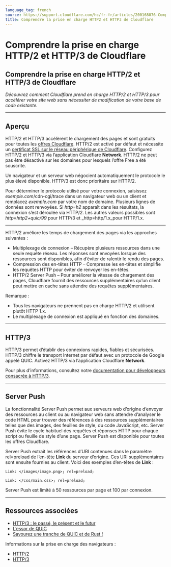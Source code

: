 ```yaml
---
language_tag: french
source: https://support.cloudflare.com/hc/fr-fr/articles/200168076-Comprendre-la-prise-en-charge-HTTP-2-et-HTTP-3-de-Cloudflare
title: Comprendre la prise en charge HTTP2 et HTTP3 de Cloudflare
---
```


# Comprendre la prise en charge HTTP/2 et HTTP/3 de Cloudflare

## Comprendre la prise en charge HTTP/2 et HTTP/3 de Cloudflare

_Découvrez comment Cloudflare prend en charge HTTP/2 et HTTP/3 pour accélérer votre site web sans nécessiter de modification de votre base de code existante._

___

## Aperçu

HTTP/2 et HTTP/3 accélèrent le chargement des pages et sont gratuits pour toutes les [offres Cloudflare](http://www.cloudflare.com/plans). HTTP/2 est activé par défaut et nécessite un [certificat SSL sur le réseau périphérique de Cloudflare](https://support.cloudflare.com/hc/articles/203295200#h_036e2e20-96d8-4199-bb1f-0fbb41b5cdd0). Configurez HTTP/2 et HTTP/3 via l’application Cloudflare **Network**. HTTP/2 ne peut pas être désactivé sur les domaines pour lesquels l’offre Free a été souscrite.

Un navigateur et un serveur web négocient automatiquement le protocole le plus élevé disponible. HTTP/3 est donc prioritaire sur HTTP/2.

Pour déterminer le protocole utilisé pour votre connexion, saisissez _exemple.com_/cdn-cgi/trace dans un navigateur web ou un client et remplacez _exemple.com_ par votre nom de domaine. Plusieurs lignes de données sont renvoyées. Si _http=h2_ apparaît dans les résultats, la connexion s’est déroulée via HTTP/2. Les autres valeurs possibles sont _http=http2+quic/99_ pour HTTP/3 et _http=http/1.x_pour HTTP/1.x.

___

HTTP/2 améliore les temps de chargement des pages via les approches suivantes :

-   Multiplexage de connexion – Récupère plusieurs ressources dans une seule requête réseau. Les réponses sont envoyées lorsque des ressources sont disponibles, afin d’éviter de ralentir le rendu des pages.
-   Compression des en-têtes HTTP – Compresse les en-têtes et simplifie les requêtes HTTP pour éviter de renvoyer les en-têtes.
-   HTTP/2 Server Push – Pour améliorer la vitesse de chargement des pages, Cloudflare fournit des ressources supplémentaires qu’un client peut mettre en cache sans attendre des requêtes supplémentaires.

Remarque :

-   Tous les navigateurs ne prennent pas en charge HTTP/2 et utilisent plutôt HTTP 1.x.
-   Le multiplexage de connexion est appliqué en fonction des domaines.

___

## HTTP/3

HTTP/3 permet d’établir des connexions rapides, fiables et sécurisées. HTTP/3 chiffre le transport Internet par défaut avec un protocole de Google appelé QUIC. Activez HTTP/3 via l’application Cloudflare **Network**.

Pour plus d’informations, consultez notre [documentation pour développeurs consacrée à HTTP/3](https://developers.cloudflare.com/http3/).

___

## Server Push

La fonctionnalité Server Push permet aux serveurs web d’origine d’envoyer des ressources au client ou au navigateur web sans attendre d’analyser le code HTML pour trouver des références à des ressources supplémentaires telles que des images, des feuilles de style, du code JavaScript, etc. Server Push évite le cycle habituel des requêtes et réponses HTTP pour chaque script ou feuille de style d’une page. Server Push est disponible pour toutes les offres Cloudflare.

Server Push extrait les références d’URI contenues dans le paramètre rel=preload de l’en-tête **Link** du serveur d’origine. Ces URI supplémentaires sont ensuite fournies au client. Voici des exemples d’en-têtes de **Link** :

`Link: </images/image.png>; rel=preload;`

`Link: </css/main.css>; rel=preload;`

Server Push est limité à 50 ressources par page et 100 par connexion.

___

## Ressources associées

-   [HTTP/3 : le passé, le présent et le futur](https://blog.cloudflare.com/http3-the-past-present-and-future/)
-   [L’essor de QUIC](https://blog.cloudflare.com/the-quicening/)
-   [Savourez une tranche de QUIC et de Rust !](https://blog.cloudflare.com/enjoy-a-slice-of-quic-and-rust/)

Informations sur la prise en charge des navigateurs :

-   [HTTP/2](http://caniuse.com/#feat=http2) 
-   [HTTP/3](https://caniuse.com/#feat=http3)

